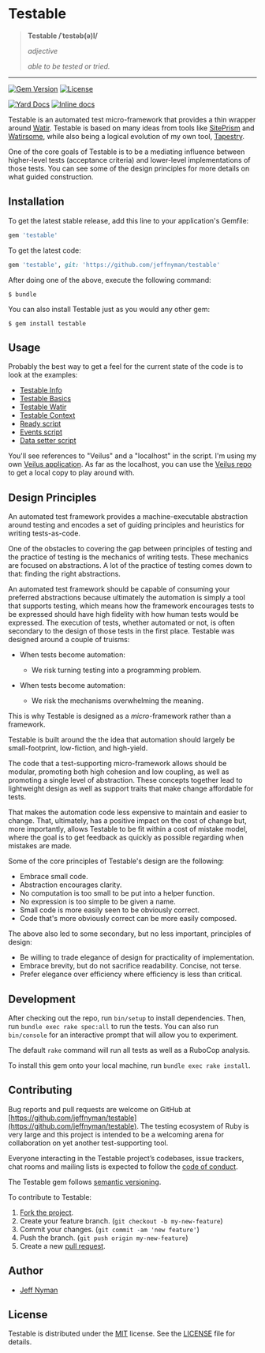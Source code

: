 # Testable

> **Testable /ˈtestəb(ə)l/**
>
> _adjective_
>
> _able to be tested or tried._

----

[![Gem Version](https://badge.fury.io/rb/testable.svg)](http://badge.fury.io/rb/testable)
[![License](http://img.shields.io/badge/license-MIT-blue.svg)](https://github.com/jeffnyman/testable/blob/master/LICENSE.md)

[![Yard Docs](http://img.shields.io/badge/yard-docs-blue.svg)](http://rubydoc.info/github/jeffnyman/testable/master/frames)
[![Inline docs](http://inch-ci.org/github/jeffnyman/testable.png)](http://inch-ci.org/github/jeffnyman/github)

Testable is an automated test micro-framework that provides a thin wrapper around [Watir](http://watir.com/). Testable is based on many ideas from tools like [SitePrism](https://github.com/natritmeyer/site_prism) and [Watirsome](https://github.com/p0deje/watirsome), while also being a logical evolution of my own tool, [Tapestry](https://github.com/jeffnyman/tapestry).

One of the core goals of Testable is to be a mediating influence between higher-level tests (acceptance criteria) and lower-level implementations of those tests. You can see some of the design principles for more details on what guided construction.

## Installation

To get the latest stable release, add this line to your application's Gemfile:

```ruby
gem 'testable'
```

To get the latest code:

```ruby
gem 'testable', git: 'https://github.com/jeffnyman/testable'
```

After doing one of the above, execute the following command:

    $ bundle

You can also install Testable just as you would any other gem:

    $ gem install testable

## Usage

Probably the best way to get a feel for the current state of the code is to look at the examples:

* [Testable Info](https://github.com/jeffnyman/testable/blob/master/examples/testable-info.rb)
* [Testable Basics](https://github.com/jeffnyman/testable/blob/master/examples/testable-watir.rb)
* [Testable Watir](https://github.com/jeffnyman/testable/blob/master/examples/testable-watir-test.rb)
* [Testable Context](https://github.com/jeffnyman/testable/blob/master/examples/testable-watir-context.rb)
* [Ready script](https://github.com/jeffnyman/testable/blob/master/examples/testable-watir-ready.rb)
* [Events script](https://github.com/jeffnyman/testable/blob/master/examples/testable-watir-events.rb)
* [Data setter script](https://github.com/jeffnyman/testable/blob/master/examples/testable-watir-datasetter.rb)

You'll see references to "Veilus" and a "localhost" in the script. I'm using my own [Veilus application](https://veilus.herokuapp.com/). As far as the localhost, you can use the [Veilus repo](https://github.com/jeffnyman/veilus) to get a local copy to play around with.

## Design Principles

An automated test framework provides a machine-executable abstraction around testing and encodes a set of guiding principles and heuristics for writing tests-as-code.

One of the obstacles to covering the gap between principles of testing and the practice of testing is the mechanics of writing tests. These mechanics are focused on abstractions. A lot of the practice of testing comes down to that: finding the right abstractions.

An automated test framework should be capable of consuming your preferred abstractions because ultimately the automation is simply a tool that supports testing, which means how the framework encourages tests to be expressed should have high fidelity with how human tests would be expressed. The execution of tests, whether automated or not, is often secondary to the design of those tests in the first place. Testable was designed around a couple of truisms:

* When tests become automation:
  * We risk turning testing into a programming problem.

* When tests become automation:
  * We risk the mechanisms overwhelming the meaning.

This is why Testable is designed as a _micro_-framework rather than a framework.

Testable is built around the the idea that automation should largely be small-footprint, low-fiction, and high-yield.

The code that a test-supporting micro-framework allows should be modular, promoting both high cohesion and low coupling, as well as promoting a single level of abstraction. These concepts together lead to lightweight design as well as support traits that make change affordable for tests.

That makes the automation code less expensive to maintain and easier to change. That, ultimately, has a positive impact on the cost of change but, more importantly, allows Testable to be fit within a cost of mistake model, where the goal is to get feedback as quickly as possible regarding when mistakes are made.

Some of the core principles of Testable's design are the following:

* Embrace small code.
* Abstraction encourages clarity.
* No computation is too small to be put into a helper function.
* No expression is too simple to be given a name.
* Small code is more easily seen to be obviously correct.
* Code that's more obviously correct can be more easily composed.

The above also led to some secondary, but no less important, principles of design:

* Be willing to trade elegance of design for practicality of implementation.
* Embrace brevity, but do not sacrifice readability. Concise, not terse.
* Prefer elegance over efficiency where efficiency is less than critical.

## Development

After checking out the repo, run `bin/setup` to install dependencies. Then, run `bundle exec rake spec:all` to run the tests. You can also run `bin/console` for an interactive prompt that will allow you to experiment.

The default `rake` command will run all tests as well as a RuboCop analysis.

To install this gem onto your local machine, run `bundle exec rake install`.

## Contributing

Bug reports and pull requests are welcome on GitHub at [https://github.com/jeffnyman/testable](https://github.com/jeffnyman/testable). The testing ecosystem of Ruby is very large and this project is intended to be a welcoming arena for collaboration on yet another test-supporting tool.

Everyone interacting in the Testable project’s codebases, issue trackers, chat rooms and mailing lists is expected to follow the [code of conduct](https://github.com/jeffnyman/testable/blob/master/CODE_OF_CONDUCT.md).

The Testable gem follows [semantic versioning](http://semver.org).

To contribute to Testable:

1. [Fork the project](http://gun.io/blog/how-to-github-fork-branch-and-pull-request/).
2. Create your feature branch. (`git checkout -b my-new-feature`)
3. Commit your changes. (`git commit -am 'new feature'`)
4. Push the branch. (`git push origin my-new-feature`)
5. Create a new [pull request](https://help.github.com/articles/using-pull-requests).

## Author

* [Jeff Nyman](http://testerstories.com)

## License

Testable is distributed under the [MIT](http://www.opensource.org/licenses/MIT) license.
See the [LICENSE](https://github.com/jeffnyman/testable/blob/master/LICENSE.md) file for details.
